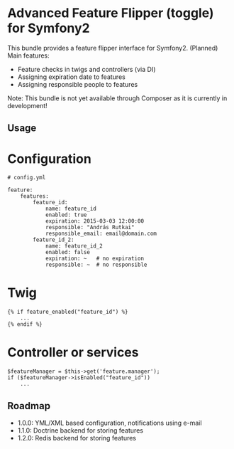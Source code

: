 Advanced Feature Flipper (toggle) for Symfony2
==============================================

This bundle provides a feature flipper interface for Symfony2. (Planned) Main features:

- Feature checks in twigs and controllers (via DI)
- Assigning expiration date to features
- Assigning responsible people to features

Note: This bundle is not yet available through Composer as it is currently in development!

Usage
-----

# Configuration

    # config.yml
    
    feature:
        features:
            feature_id:
                name: feature_id
                enabled: true
                expiration: 2015-03-03 12:00:00
                responsible: "András Rutkai"
                responsible_email: email@domain.com
            feature_id_2:
                name: feature_id_2
                enabled: false
                expiration: ~   # no expiration
                responsible: ~  # no responsible

# Twig

    {% if feature_enabled("feature_id") %}
        ...
    {% endif %}
    
# Controller or services

    $featureManager = $this->get('feature.manager');
    if ($featureManager->isEnabled("feature_id"))
        ...

Roadmap
-------

* 1.0.0: YML/XML based configuration, notifications using e-mail
* 1.1.0: Doctrine backend for storing features
* 1.2.0: Redis backend for storing features